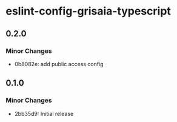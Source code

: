 # eslint-config-grisaia-typescript

## 0.2.0

### Minor Changes

- 0b8082e: add public access config

## 0.1.0

### Minor Changes

- 2bb35d9: Initial release
